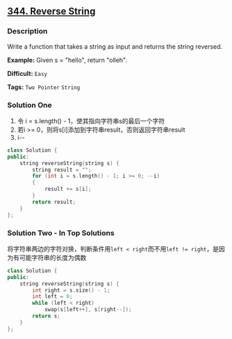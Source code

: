 ## [344. Reverse String](https://leetcode.com/problems/reverse-string/#/description)

### Description

Write a function that takes a string as input and returns the string reversed.

**Example:**
Given s = "hello", return "olleh".



**Difficult:** `Easy`

**Tags:** `Two Pointer` `String`



### Solution One

1. 令 i = s.length() - 1，使其指向字符串s的最后一个字符
2. 若i >= 0，则将s[i]添加到字符串result，否则返回字符串result
3. i--

```c++
class Solution {
public:
	string reverseString(string s) {
		string result = "";
		for (int i = s.length() - 1; i >= 0; --i)
		{
			result += s[i];
		}
		return result;
	}
};
```



### Solution Two - In Top Solutions

将字符串两边的字符对换，判断条件用`left < right`而不用`left != right`，是因为有可能字符串的长度为偶数

```c++
class Solution {
public:
    string reverseString(string s) {
        int right = s.size() - 1;
        int left = 0;
        while (left < right)
            swap(s[left++], s[right--]);
        return s;
    }
};
```


